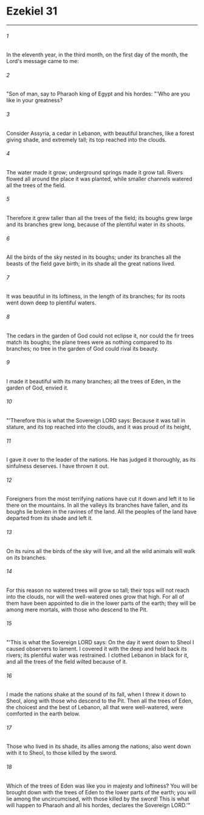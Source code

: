 # Ezekiel 31
***



###### 1 
In the eleventh year, in the third month, on the first day of the month, the Lord's message came to me: 

###### 2 
"Son of man, say to Pharaoh king of Egypt and his hordes: "'Who are you like in your greatness? 

###### 3 
Consider Assyria, a cedar in Lebanon, with beautiful branches, like a forest giving shade, and extremely tall; its top reached into the clouds. 

###### 4 
The water made it grow; underground springs made it grow tall. Rivers flowed all around the place it was planted, while smaller channels watered all the trees of the field. 

###### 5 
Therefore it grew taller than all the trees of the field; its boughs grew large and its branches grew long, because of the plentiful water in its shoots. 

###### 6 
All the birds of the sky nested in its boughs; under its branches all the beasts of the field gave birth; in its shade all the great nations lived. 

###### 7 
It was beautiful in its loftiness, in the length of its branches; for its roots went down deep to plentiful waters. 

###### 8 
The cedars in the garden of God could not eclipse it, nor could the fir trees match its boughs; the plane trees were as nothing compared to its branches; no tree in the garden of God could rival its beauty. 

###### 9 
I made it beautiful with its many branches; all the trees of Eden, in the garden of God, envied it. 

###### 10 
"'Therefore this is what the Sovereign LORD says: Because it was tall in stature, and its top reached into the clouds, and it was proud of its height, 

###### 11 
I gave it over to the leader of the nations. He has judged it thoroughly, as its sinfulness deserves. I have thrown it out. 

###### 12 
Foreigners from the most terrifying nations have cut it down and left it to lie there on the mountains. In all the valleys its branches have fallen, and its boughs lie broken in the ravines of the land. All the peoples of the land have departed from its shade and left it. 

###### 13 
On its ruins all the birds of the sky will live, and all the wild animals will walk on its branches. 

###### 14 
For this reason no watered trees will grow so tall; their tops will not reach into the clouds, nor will the well-watered ones grow that high. For all of them have been appointed to die in the lower parts of the earth; they will be among mere mortals, with those who descend to the Pit. 

###### 15 
"'This is what the Sovereign LORD says: On the day it went down to Sheol I caused observers to lament. I covered it with the deep and held back its rivers; its plentiful water was restrained. I clothed Lebanon in black for it, and all the trees of the field wilted because of it. 

###### 16 
I made the nations shake at the sound of its fall, when I threw it down to Sheol, along with those who descend to the Pit. Then all the trees of Eden, the choicest and the best of Lebanon, all that were well-watered, were comforted in the earth below. 

###### 17 
Those who lived in its shade, its allies among the nations, also went down with it to Sheol, to those killed by the sword. 

###### 18 
Which of the trees of Eden was like you in majesty and loftiness? You will be brought down with the trees of Eden to the lower parts of the earth; you will lie among the uncircumcised, with those killed by the sword! This is what will happen to Pharaoh and all his hordes, declares the Sovereign LORD.'"
